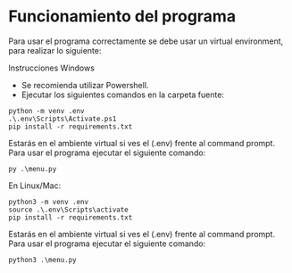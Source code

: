 # Funcionamiento del programa

Para usar el programa correctamente se debe usar un virtual environment, para realizar lo siguiente:

Instrucciones Windows
- Se recomienda utilizar Powershell.
- Ejecutar los siguientes comandos en la carpeta fuente:
```
python -m venv .env
.\.env\Scripts\Activate.ps1
pip install -r requirements.txt
```
Estarás en el ambiente virtual si ves el (.env) frente al command prompt. 
Para usar el programa ejecutar el siguiente comando:
```
py .\menu.py
```

En Linux/Mac:
```
python3 -m venv .env
source .\.env\Scripts\activate
pip install -r requirements.txt
```
Estarás en el ambiente virtual si ves el (.env) frente al command prompt. 
Para usar el programa ejecutar el siguiente comando:
```
python3 .\menu.py
```
